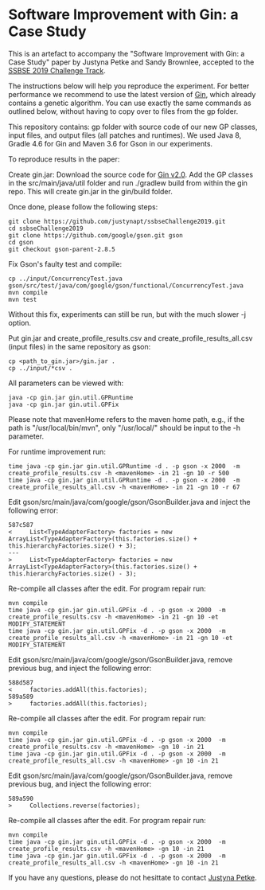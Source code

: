 # Software Improvement with Gin: a Case Study

This is an artefact to accompany the "Software Improvement with Gin: a Case Study" paper by Justyna Petke and Sandy Brownlee, accepted to the [SSBSE 2019 Challenge Track](http://ssbse19.mines-albi.fr/tracks.html#challenge-track). 

The instructions below will help you reproduce the experiment. For better performance we recommend to use the latest version of [Gin](https://github.com/gintool/gin/), which already contains a genetic algorithm. You can use exactly the same commands as outlined below, without having to copy over to files from the gp folder.

This repository contains: gp folder with source code of our new GP classes, input files, and output files (all patches and runtimes). We used Java 8, Gradle 4.6 for Gin and Maven 3.6 for Gson in our experiments.

To reproduce results in the paper:

Create gin.jar: Download the source code for [Gin v2.0](https://github.com/gintool/gin/releases). Add the GP classes in the src/main/java/util folder and run ./gradlew build from within the gin repo. This will create gin.jar in the gin/build folder.

Once done, please follow the following steps:

```
git clone https://github.com/justynapt/ssbseChallenge2019.git
cd ssbseChallenge2019
git clone https://github.com/google/gson.git gson
cd gson
git checkout gson-parent-2.8.5
```

Fix Gson's faulty test and compile:
```
cp ../input/ConcurrencyTest.java gson/src/test/java/com/google/gson/functional/ConcurrencyTest.java
mvn compile
mvn test
```
Without this fix, experiments can still be run, but with the much slower -j option.

Put gin.jar and create\_profile\_results.csv and create\_profile\_results\_all.csv (input files) in the same repository as gson:
```
cp <path_to_gin.jar>/gin.jar .
cp ../input/*csv .
```

All parameters can be viewed with:
```
java -cp gin.jar gin.util.GPRuntime
java -cp gin.jar gin.util.GPFix
```

Please note that mavenHome refers to the maven home path, e.g., if the path is "/usr/local/bin/mvn", only  "/usr/local/" should be input to the -h parameter. 

For runtime improvement run:
```
time java -cp gin.jar gin.util.GPRuntime -d . -p gson -x 2000  -m create_profile_results.csv -h <mavenHome> -in 21 -gn 10 -r 500 
time java -cp gin.jar gin.util.GPRuntime -d . -p gson -x 2000  -m create_profile_results_all.csv -h <mavenHome> -in 21 -gn 10 -r 67
```

Edit gson/src/main/java/com/google/gson/GsonBuilder.java and inject the following error: 
```
587c587
<     List<TypeAdapterFactory> factories = new ArrayList<TypeAdapterFactory>(this.factories.size() + this.hierarchyFactories.size() + 3); 
---
>     List<TypeAdapterFactory> factories = new ArrayList<TypeAdapterFactory>(this.factories.size() + this.hierarchyFactories.size() - 3); 
```

Re-compile all classes after the edit. For program repair run:

```
mvn compile
time java -cp gin.jar gin.util.GPFix -d . -p gson -x 2000  -m create_profile_results.csv -h <mavenHome> -in 21 -gn 10 -et MODIFY_STATEMENT
time java -cp gin.jar gin.util.GPFix -d . -p gson -x 2000  -m create_profile_results_all.csv -h <mavenHome> -in 21 -gn 10 -et MODIFY_STATEMENT
```

Edit gson/src/main/java/com/google/gson/GsonBuilder.java, remove previous bug, and inject the following error: 
```
588d587
<     factories.addAll(this.factories);
589a589
>     factories.addAll(this.factories);
```

Re-compile all classes after the edit. For program repair run:
```
mvn compile
time java -cp gin.jar gin.util.GPFix -d . -p gson -x 2000  -m create_profile_results.csv -h <mavenHome> -gn 10 -in 21
time java -cp gin.jar gin.util.GPFix -d . -p gson -x 2000  -m create_profile_results_all.csv -h <mavenHome> -gn 10 -in 21
```

Edit gson/src/main/java/com/google/gson/GsonBuilder.java, remove previous bug, and inject the following error: 
```
589a590
>     Collections.reverse(factories);
```

Re-compile all classes after the edit. For program repair run:
```
mvn compile
time java -cp gin.jar gin.util.GPFix -d . -p gson -x 2000  -m create_profile_results.csv -h <mavenHome> -gn 10 -in 21
time java -cp gin.jar gin.util.GPFix -d . -p gson -x 2000  -m create_profile_results_all.csv -h <mavenHome> -gn 10 -in 21
```

If you have any questions, please do not hesittate to contact [Justyna Petke](mailto:j.petke@ucl.ac.uk).
